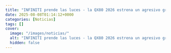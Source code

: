 ```yaml
---
title: "INFINITI prende las luces - la QX80 2026 estrena un agresivo grado Sport y sube el listón del lujo"
date: 2025-08-08T01:14:12+0000
categories: [Noticias]
tags: []
cover:
  image: "/images/noticias/"
  alt: "INFINITI prende las luces - la QX80 2026 estrena un agresivo grado Sport y sube el listón del lujo"
  hidden: false
---
```




